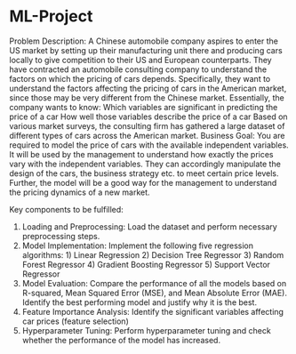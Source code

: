 # ML-Project

Problem Description: A Chinese automobile company aspires to enter the US market by setting up their manufacturing unit there and producing cars locally to give competition to their US and European counterparts. They have contracted an automobile consulting company to understand the factors on which the pricing of cars depends. Specifically, they want to understand the factors affecting the pricing of cars in the American market, since those may be very different from the Chinese market. Essentially, the company wants to know: Which variables are significant in predicting the price of a car How well those variables describe the price of a car Based on various market surveys, the consulting firm has gathered a large dataset of different types of cars across the American market. Business Goal: You are required to model the price of cars with the available independent variables. It will be used by the management to understand how exactly the prices vary with the independent variables. They can accordingly manipulate the design of the cars, the business strategy etc. to meet certain price levels. Further, the model will be a good way for the management to understand the pricing dynamics of a new market. 

Key components to be fulfilled:

1. Loading and Preprocessing: Load the dataset and perform necessary preprocessing steps.
2. Model Implementation: Implement the following five regression algorithms: 1) Linear Regression 2) Decision Tree Regressor 3) Random Forest Regressor 4) Gradient Boosting Regressor 5) Support Vector Regressor
3. Model Evaluation: Compare the performance of all the models based on R-squared, Mean Squared Error (MSE), and Mean Absolute Error (MAE). Identify the best performing model and justify why it is the best.
4. Feature Importance Analysis: Identify the significant variables affecting car prices (feature selection)
5. Hyperparameter Tuning: Perform hyperparameter tuning and check whether the performance of the model has increased.
